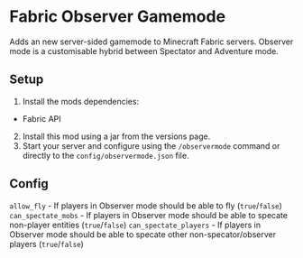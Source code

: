 # Fabric Observer Gamemode
Adds an new server-sided gamemode to Minecraft Fabric servers. Observer mode is a customisable hybrid between Spectator and Adventure mode.

## Setup
1. Install the mods dependencies:
  * Fabric API
2. Install this mod using a jar from the versions page.
3. Start your server and configure using the `/observermode` command or directly to the `config/observermode.json` file.

## Config
`allow_fly` - If players in Observer mode should be able to fly (`true`/`false`)
`can_spectate_mobs` - If players in Observer mode should be able to specate non-player entities (`true`/`false`)
`can_spectate_players` - If players in Observer mode should be able to specate other non-specator/observer players (`true`/`false`)
